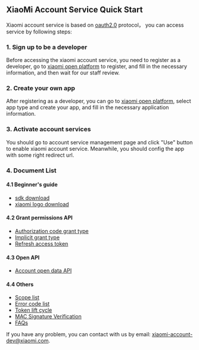 ## XiaoMi Account Service Quick Start

Xiaomi account service is based on [oauth2.0](https://tools.ietf.org/html/rfc6749) protocol， you can access service by following steps:

### 1. Sign up to be a developer

Before accessing the xiaomi account service, you need to register as a developer, go to [xiaomi open platform](https://dev.mi.com) to register, and fill in the necessary information, and then wait for our staff review.

### 2. Create your own app

After registering as a developer, you can go to [xiaomi open platform](https://dev.mi.com), select app type and create your app, and fill in the necessary application information.

### 3. Activate account services

You should go to account service management page and click "Use" button to enable xiaomi account service. Meanwhile, you should config the app with some right redirect url.

### 4. Document List

#### 4.1 Beginner's guide

- [sdk download](sdk.html)
- [xiaomi logo download](file/mi_logo.zip)

#### 4.2 Grant permissions API

- [Authorization code grant type](authorization-code.html)
- [Implicit grant type](implicit.html)
- [Refresh access token](refresh-access-token.html)

#### 4.3 Open API

- [Account open data API](open-api.html)

#### 4.4 Others

- [Scope list](scope-list.html)
- [Error code list](error-code.html)
- [Token lift cycle](token-life-cycle.html)
- [MAC Signature Verification](mac-signature-verification.html)
- [FAQs](faq.md)

If you have any problem, you can contact with us by email: [xiaomi-account-dev@xiaomi.com](mailto://xiaomi-account-dev@xiaomi.com).
